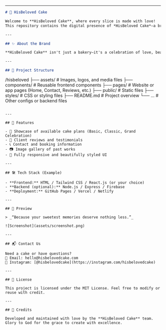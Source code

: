 

---

```markdown
# 🎂 HisBeloved Cake

Welcome to **HisBeloved Cake**, where every slice is made with love!  
This repository contains the digital presence of *HisBeloved Cake*—a brand passionate about crafting handcrafted, flavorful, and elegant cakes for every celebration.

---

## ✨ About the Brand

**HisBeloved Cake** isn't just a bakery—it's a celebration of love, beauty, and unforgettable memories. From intimate birthdays to grand weddings, every cake is designed to bring joy, taste, and artistry to the table.

---

## 📁 Project Structure

```

/hisbeloved
├── assets/              # Images, logos, and media files
├── components/          # Reusable frontend components
├── pages/               # Website or app pages (Home, Contact, Reviews, etc.)
├── public/              # Static files
├── styles/              # CSS or styling files
├── README.md            # Project overview
└── ...                  # Other configs or backend files

```

---

## 🚀 Features

- 🍰 Showcase of available cake plans (Basic, Classic, Grand Celebration)
- 💬 Client reviews and testimonials
- 📞 Contact and booking information
- 📷 Image gallery of past works
- 🎨 Fully responsive and beautifully styled UI

---

## 🛠️ Tech Stack (Example)

- **Frontend:** HTML / Tailwind CSS / React.js (or your choice)
- **Backend (optional):** Node.js / Express / Firebase
- **Deployment:** GitHub Pages / Vercel / Netlify

---

## 📸 Preview

> _“Because your sweetest memories deserve nothing less.”_

![Screenshot](assets/screenshot.png)

---

## 📬 Contact Us

Need a cake or have questions?  
📧 Email: hello@hisbelovedcake.com  
📱 Instagram: [@hisbelovedcake](https://instagram.com/hisbelovedcake)

---

## 📄 License

This project is licensed under the MIT License. Feel free to modify or reuse with credit.

---

## 🙏 Credits

Developed and maintained with love by the **HisBeloved Cake** team.  
Glory to God for the grace to create with excellence.

```
